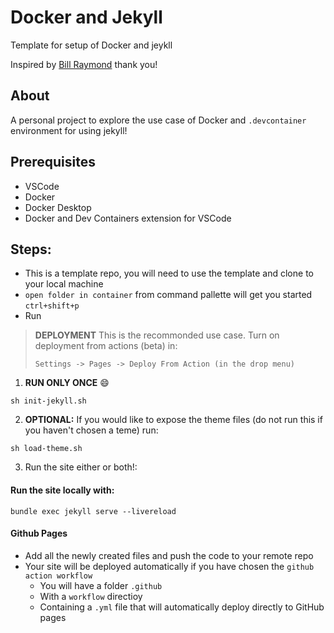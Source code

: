 # Docker and Jekyll

Template for setup of Docker and jeykll

Inspired by [Bill Raymond](https://github.com/BillRaymond) thank you!

## About

A personal project to explore the use case of Docker and `.devcontainer` environment for using jekyll!

## Prerequisites
- VSCode
- Docker
- Docker Desktop
- Docker and Dev Containers extension for VSCode

## Steps:

- This is a template repo, you will need to use the template and clone to your local machine
- `open folder in container` from command pallette will get you started `ctrl+shift+p`
- Run
> **DEPLOYMENT** This is the recommonded use case. Turn on deployment from actions (beta) in: 
> 
>`Settings -> Pages -> Deploy From Action (in the drop menu)` 

1. **RUN ONLY ONCE** :smile:

```shell
sh init-jekyll.sh
```

2. **OPTIONAL:** If you would like to expose the theme files (do not run this if you haven't chosen a teme) run:

```shell
sh load-theme.sh
```
3. Run the site either or both!: 
#### Run the site locally with:

 ```shell
 bundle exec jekyll serve --livereload
 ```
#### Github Pages
- Add all the newly created files and push the code to your remote repo
- Your site will be deployed automatically if you have chosen the `github action workflow` 
  - You will have a folder `.github`
  - With a `workflow` directioy
  - Containing a `.yml` file that will automatically deploy directly to GitHub pages